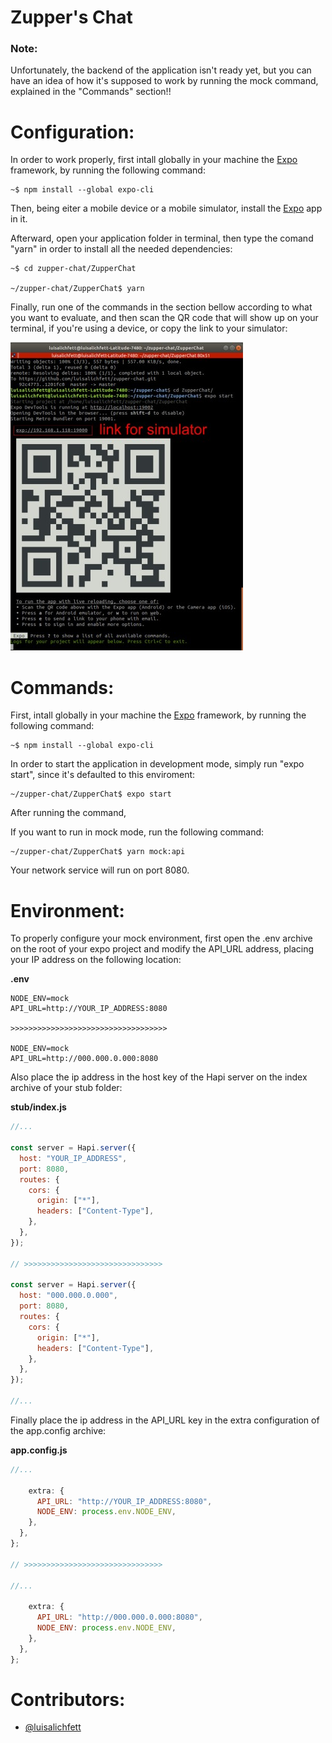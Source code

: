 # Zupper's Chat

### Note:

Unfortunately, the backend of the application isn't ready yet, but you can have an idea of how it's supposed to work by running the mock command, explained in the "Commands" section!!

# Configuration:

In order to work properly, first intall globally in your machine the [Expo](https://docs.expo.io/) framework, by running the following command: 

```
~$ npm install --global expo-cli
```

Then, being eiter a mobile device or a mobile simulator, install the [Expo](https://play.google.com/store/apps/details?id=host.exp.exponent&hl=pt_BR) app in it.

Afterward, open your application folder in terminal, then type the comand "yarn" in order to install all the needed dependencies:

```
~$ cd zupper-chat/ZupperChat

~/zupper-chat/ZupperChat$ yarn
```

Finally, run one of the commands in the section bellow according to what you want to evaluate, and then scan the QR code that will show up on your terminal, if you're using a device, or copy the link to your simulator:

![terminal](/Images/README/terminal.jpeg)


# Commands:

First, intall globally in your machine the [Expo](https://docs.expo.io/) framework, by running the following command: 

```
~$ npm install --global expo-cli
```

In order to start the application in development mode, simply run "expo start",
since it's defaulted to this enviroment:

```
~/zupper-chat/ZupperChat$ expo start
```

After running the command, 

If you want to run in mock mode, run the following command:

```
~/zupper-chat/ZupperChat$ yarn mock:api
```

Your network service will run on port 8080.

# Environment:

To properly configure your mock environment, first open the .env archive on the root of your expo project and modify the API_URL address, placing your IP address on the following location:

**.env**
```
NODE_ENV=mock
API_URL=http://YOUR_IP_ADDRESS:8080

>>>>>>>>>>>>>>>>>>>>>>>>>>>>>>>>>>>

NODE_ENV=mock
API_URL=http://000.000.0.000:8080
```

Also place the ip address in the host key of the Hapi server on the index archive of your stub folder:

**stub/index.js**
```javascript
//...

const server = Hapi.server({
  host: "YOUR_IP_ADDRESS",
  port: 8080,
  routes: {
    cors: {
      origin: ["*"],
      headers: ["Content-Type"],
    },
  },
});

// >>>>>>>>>>>>>>>>>>>>>>>>>>>>>>>

const server = Hapi.server({
  host: "000.000.0.000",
  port: 8080,
  routes: {
    cors: {
      origin: ["*"],
      headers: ["Content-Type"],
    },
  },
});

//...
```

Finally place the ip address in the API_URL key in the extra configuration of the app.config archive:

**app.config.js**
```javascript
//...

    extra: {
      API_URL: "http://YOUR_IP_ADDRESS:8080",
      NODE_ENV: process.env.NODE_ENV,
    },
  },
};

// >>>>>>>>>>>>>>>>>>>>>>>>>>>>>>>

//...

    extra: {
      API_URL: "http://000.000.0.000:8080",
      NODE_ENV: process.env.NODE_ENV,
    },
  },
};
```

# Contributors:

* [@luisalichfett](https://github.com/luisalichfett)